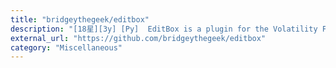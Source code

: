 ```yaml
---
title: "bridgeythegeek/editbox"
description: "[18星][3y] [Py]  EditBox is a plugin for the Volatility Framework. It extracts the text from Windows Edit controls, that is, textboxes as generated by Windows Common Controls."
external_url: "https://github.com/bridgeythegeek/editbox"
category: "Miscellaneous"
---
```

